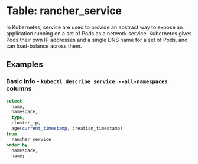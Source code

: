 # Table: rancher_service

In Kubernetes, service are used to provide an abstract way to expose an application running on a set of Pods as a network service. Kubernetes gives Pods their own IP addresses and a single DNS name for a set of Pods, and can load-balance across them.

## Examples

### Basic Info - `kubectl describe service --all-namespaces` columns

```sql
select
  name,
  namespace,
  type,
  cluster_ip,
  age(current_timestamp, creation_timestamp)
from
  rancher_service
order by
  namespace,
  name;
```
